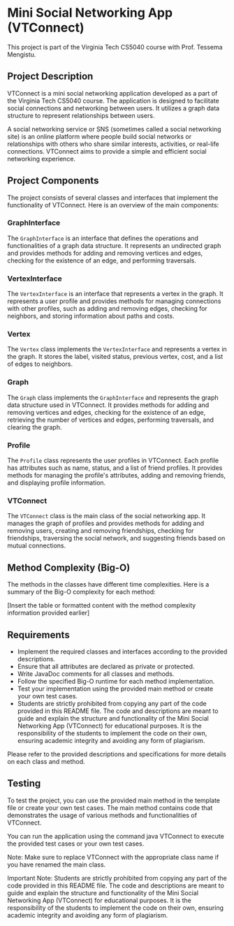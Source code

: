 # Mini Social Networking App (VTConnect)

This project is part of the Virginia Tech CS5040 course with Prof. Tessema Mengistu.

## Project Description

VTConnect is a mini social networking application developed as a part of the Virginia Tech CS5040 course. The application is designed to facilitate social connections and networking between users. It utilizes a graph data structure to represent relationships between users.

A social networking service or SNS (sometimes called a social networking site) is an online platform where people build social networks or relationships with others who share similar interests, activities, or real-life connections. VTConnect aims to provide a simple and efficient social networking experience.

## Project Components

The project consists of several classes and interfaces that implement the functionality of VTConnect. Here is an overview of the main components:

### GraphInterface

The `GraphInterface` is an interface that defines the operations and functionalities of a graph data structure. It represents an undirected graph and provides methods for adding and removing vertices and edges, checking for the existence of an edge, and performing traversals.

### VertexInterface

The `VertexInterface` is an interface that represents a vertex in the graph. It represents a user profile and provides methods for managing connections with other profiles, such as adding and removing edges, checking for neighbors, and storing information about paths and costs.

### Vertex

The `Vertex` class implements the `VertexInterface` and represents a vertex in the graph. It stores the label, visited status, previous vertex, cost, and a list of edges to neighbors.

### Graph

The `Graph` class implements the `GraphInterface` and represents the graph data structure used in VTConnect. It provides methods for adding and removing vertices and edges, checking for the existence of an edge, retrieving the number of vertices and edges, performing traversals, and clearing the graph.

### Profile

The `Profile` class represents the user profiles in VTConnect. Each profile has attributes such as name, status, and a list of friend profiles. It provides methods for managing the profile's attributes, adding and removing friends, and displaying profile information.

### VTConnect

The `VTConnect` class is the main class of the social networking app. It manages the graph of profiles and provides methods for adding and removing users, creating and removing friendships, checking for friendships, traversing the social network, and suggesting friends based on mutual connections.

## Method Complexity (Big-O)

The methods in the classes have different time complexities. Here is a summary of the Big-O complexity for each method:

[Insert the table or formatted content with the method complexity information provided earlier]

## Requirements

- Implement the required classes and interfaces according to the provided descriptions.
- Ensure that all attributes are declared as private or protected.
- Write JavaDoc comments for all classes and methods.
- Follow the specified Big-O runtime for each method implementation.
- Test your implementation using the provided main method or create your own test cases.
- Students are strictly prohibited from copying any part of the code provided in this README file. The code and descriptions are meant to guide and explain the structure and functionality of the Mini Social Networking App (VTConnect) for educational purposes. It is the responsibility of the students to implement the code on their own, ensuring academic integrity and avoiding any form of plagiarism.

Please refer to the provided descriptions and specifications for more details on each class and method.

## Testing

To test the project, you can use the provided main method in the template file or create your own test cases. The main method contains code that demonstrates the usage of various methods and functionalities of VTConnect.

You can run the application using the command java VTConnect to execute the provided test cases or your own test cases.

Note: Make sure to replace VTConnect with the appropriate class name if you have renamed the main class.


Important Note: Students are strictly prohibited from copying any part of the code provided in this README file. The code and descriptions are meant to guide and explain the structure and functionality of the Mini Social Networking App (VTConnect) for educational purposes. It is the responsibility of the students to implement the code on their own, ensuring academic integrity and avoiding any form of plagiarism.
